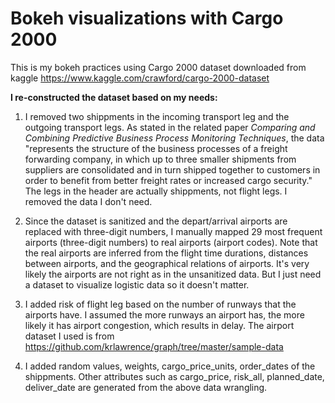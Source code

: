 # Bokeh visualizations with Cargo 2000
This is my bokeh practices using Cargo 2000 dataset downloaded from kaggle https://www.kaggle.com/crawford/cargo-2000-dataset

**I re-constructed the dataset based on my needs:**

1. I removed two shippments in the incoming transport leg and the outgoing transport legs. As stated in the related paper *Comparing and Combining Predictive Business Process Monitoring Techniques*, the data "represents the structure of the business processes of a freight forwarding company, in which up to three smaller shipments from suppliers are consolidated and in turn shipped together to customers in order to benefit from better freight rates or increased cargo security." The legs in the header are actually shippments, not flight legs. I removed the data I don't need.

2. Since the dataset is sanitized and the depart/arrival airports are replaced with three-digit numbers, I manually mapped 29 most frequent airports (three-digit numbers) to real airports (airport codes). Note that the real airports are inferred from the flight time durations, distances between airports, and the geographical relations of airports. It's very likely the airports are not right as in the unsanitized data. But I just need a dataset to visualize logistic data so it doesn't matter.

3. I added risk of flight leg based on the number of runways that the airports have. I assumed the more runways an airport has, the more likely it has airport congestion, which results in delay. The airport dataset I used is from https://github.com/krlawrence/graph/tree/master/sample-data

4. I added random values, weights, cargo_price_units, order_dates of the shippments. Other attributes such as cargo_price, risk_all, planned_date, deliver_date are generated from the above data wrangling.
